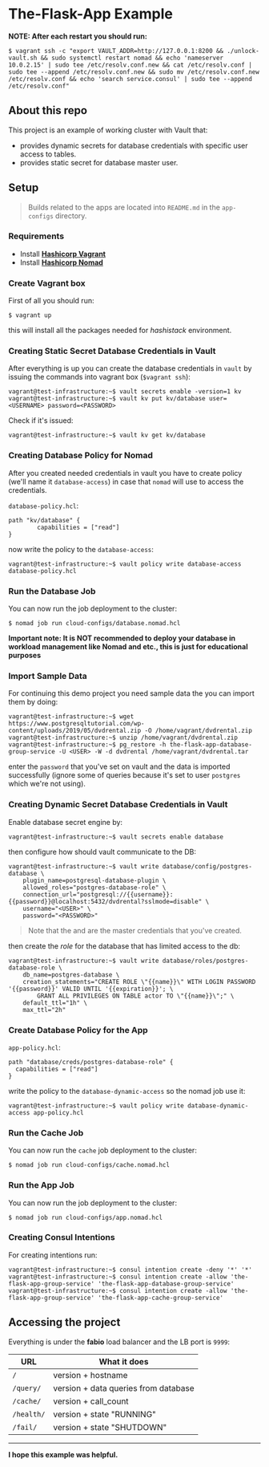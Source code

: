 # The-Flask-App Example


**NOTE: After each restart you should run:**
```
$ vagrant ssh -c "export VAULT_ADDR=http://127.0.0.1:8200 && ./unlock-vault.sh && sudo systemctl restart nomad && echo 'nameserver 10.0.2.15' | sudo tee /etc/resolv.conf.new && cat /etc/resolv.conf | sudo tee --append /etc/resolv.conf.new && sudo mv /etc/resolv.conf.new /etc/resolv.conf && echo 'search service.consul' | sudo tee --append /etc/resolv.conf"
```

## About this repo 
This project is an example of working cluster with Vault that:
- provides dynamic secrets for database credentials with specific user access to tables.
- provides static secret for database master user.

## Setup

> Builds related to the apps are located into `README.md` in the `app-configs` directory.

### Requirements
- Install [**Hashicorp Vagrant**](https://www.vagrantup.com/downloads)
- Install [**Hashicorp Nomad**](https://www.nomadproject.io/downloads)

### Create Vagrant box
First of all you should run:
```
$ vagrant up
```

this will install all the packages needed for _hashistack_ environment.

### Creating Static Secret Database Credentials in Vault

After everything is up you can create the database credentials in `vault` by issuing the commands into vagrant box (`$vagrant ssh`):
```
vagrant@test-infrastructure:~$ vault secrets enable -version=1 kv
vagrant@test-infrastructure:~$ vault kv put kv/database user=<USERNAME> password=<PASSWORD>
```

Check if it's issued:
```
vagrant@test-infrastructure:~$ vault kv get kv/database
```

### Creating Database Policy for Nomad

After you created needed credentials in vault you have to create policy (we'll name it `database-access`) in case that `nomad` will use to access the credentials.

`database-policy.hcl`:
```
path "kv/database" {
        capabilities = ["read"]
}
```

now write the policy to the `database-access`:
```
vagrant@test-infrastructure:~$ vault policy write database-access database-policy.hcl
```

### Run the Database Job

You can now run the job deployment to the cluster:
```
$ nomad job run cloud-configs/database.nomad.hcl
```
**Important note: It is NOT recommended to deploy your database in workload management like Nomad and etc., this is just for educational purposes**


### Import Sample Data

For continuing this demo project you need sample data the you can import them by doing:
```
vagrant@test-infrastructure:~$ wget https://www.postgresqltutorial.com/wp-content/uploads/2019/05/dvdrental.zip -O /home/vagrant/dvdrental.zip
vagrant@test-infrastructure:~$ unzip /home/vagrant/dvdrental.zip
vagrant@test-infrastructure:~$ pg_restore -h the-flask-app-database-group-service -U <USER> -W -d dvdrental /home/vagrant/dvdrental.tar
```
enter the `password` that you've set on vault and the data is imported successfully (ignore some of queries because it's set to user `postgres` which we're not using).

### Creating Dynamic Secret Database Credentials in Vault 

Enable database secret engine by:
```
vagrant@test-infrastructure:~$ vault secrets enable database
```

then configure how should vault communicate to the DB:
```
vagrant@test-infrastructure:~$ vault write database/config/postgres-database \
    plugin_name=postgresql-database-plugin \
    allowed_roles="postgres-database-role" \
    connection_url="postgresql://{{username}}:{{password}}@localhost:5432/dvdrental?sslmode=disable" \
    username="<USER>" \
    password="<PASSWORD>"
```
> Note that the _<USER>_ and _<PASSWORD>_ are the master credentials that you've created.

then create the _role_ for the database that has limited access to the db:
```
vagrant@test-infrastructure:~$ vault write database/roles/postgres-database-role \
    db_name=postgres-database \
    creation_statements="CREATE ROLE \"{{name}}\" WITH LOGIN PASSWORD '{{password}}' VALID UNTIL '{{expiration}}'; \
        GRANT ALL PRIVILEGES ON TABLE actor TO \"{{name}}\";" \
    default_ttl="1h" \
    max_ttl="2h"
```

### Create Database Policy for the App

`app-policy.hcl`:
```
path "database/creds/postgres-database-role" {
  capabilities = ["read"]
}
```

write the policy to the `database-dynamic-access` so the nomad job use it:
```
vagrant@test-infrastructure:~$ vault policy write database-dynamic-access app-policy.hcl
```

### Run the Cache Job

You can now run the `cache` job deployment to the cluster:
```
$ nomad job run cloud-configs/cache.nomad.hcl
```

### Run the App Job

You can now run the job deployment to the cluster:
```
$ nomad job run cloud-configs/app.nomad.hcl
```

### Creating Consul Intentions
For creating intentions run:
```
vagrant@test-infrastructure:~$ consul intention create -deny '*' '*'
vagrant@test-infrastructure:~$ consul intention create -allow 'the-flask-app-group-service' 'the-flask-app-database-group-service'
vagrant@test-infrastructure:~$ consul intention create -allow 'the-flask-app-group-service' 'the-flask-app-cache-group-service'
```

## Accessing the project

Everything is under the **fabio** load balancer and the LB port is `9999`:

| URL        | What it does                         |
| ---------- | ------------------------------------ |
| `/`        | version + hostname                   |
| `/query/`  | version + data queries from database |
| `/cache/`  | version + call_count                 |
| `/health/` | version + state "RUNNING"            |
| `/fail/`   | version + state "SHUTDOWN"           |

---

**I hope this example was helpful.**

